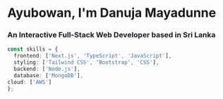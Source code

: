 # Ayubowan, I'm Danuja Mayadunne

### An Interactive Full-Stack Web Developer based in Sri Lanka

```typescript
const skills = {
  frontend: ['Next.js', 'TypeScript', 'JavaScript'],
  styling: ['Tailwind CSS', 'Bootstrap', 'CSS'],
  backend: ['Node.js'],
  database: ['MongoDB'],
cloud: ['AWS']
};
